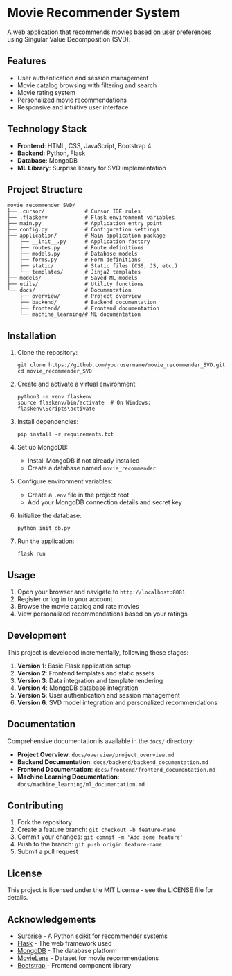 # Movie Recommender System

A web application that recommends movies based on user preferences using Singular Value Decomposition (SVD).

## Features

- User authentication and session management
- Movie catalog browsing with filtering and search
- Movie rating system
- Personalized movie recommendations
- Responsive and intuitive user interface

## Technology Stack

- **Frontend**: HTML, CSS, JavaScript, Bootstrap 4
- **Backend**: Python, Flask
- **Database**: MongoDB
- **ML Library**: Surprise library for SVD implementation

## Project Structure

```
movie_recommender_SVD/
├── .cursor/             # Cursor IDE rules
├── .flaskenv            # Flask environment variables
├── main.py              # Application entry point
├── config.py            # Configuration settings
├── application/         # Main application package
│   ├── __init__.py      # Application factory
│   ├── routes.py        # Route definitions
│   ├── models.py        # Database models
│   ├── forms.py         # Form definitions
│   ├── static/          # Static files (CSS, JS, etc.)
│   └── templates/       # Jinja2 templates
├── models/              # Saved ML models
├── utils/               # Utility functions
└── docs/                # Documentation
    ├── overview/        # Project overview
    ├── backend/         # Backend documentation
    ├── frontend/        # Frontend documentation
    └── machine_learning/# ML documentation
```

## Installation

1. Clone the repository:
   ```
   git clone https://github.com/yourusername/movie_recommender_SVD.git
   cd movie_recommender_SVD
   ```

2. Create and activate a virtual environment:
   ```
   python3 -m venv flaskenv
   source flaskenv/bin/activate  # On Windows: flaskenv\Scripts\activate
   ```

3. Install dependencies:
   ```
   pip install -r requirements.txt
   ```

4. Set up MongoDB:
   - Install MongoDB if not already installed
   - Create a database named `movie_recommender`

5. Configure environment variables:
   - Create a `.env` file in the project root
   - Add your MongoDB connection details and secret key

6. Initialize the database:
   ```
   python init_db.py
   ```

7. Run the application:
   ```
   flask run
   ```

## Usage

1. Open your browser and navigate to `http://localhost:8081`
2. Register or log in to your account
3. Browse the movie catalog and rate movies
4. View personalized recommendations based on your ratings

## Development

This project is developed incrementally, following these stages:

1. **Version 1**: Basic Flask application setup
2. **Version 2**: Frontend templates and static assets
3. **Version 3**: Data integration and template rendering
4. **Version 4**: MongoDB database integration
5. **Version 5**: User authentication and session management
6. **Version 6**: SVD model integration and personalized recommendations

## Documentation

Comprehensive documentation is available in the `docs/` directory:

- **Project Overview**: `docs/overview/project_overview.md`
- **Backend Documentation**: `docs/backend/backend_documentation.md`
- **Frontend Documentation**: `docs/frontend/frontend_documentation.md`
- **Machine Learning Documentation**: `docs/machine_learning/ml_documentation.md`

## Contributing

1. Fork the repository
2. Create a feature branch: `git checkout -b feature-name`
3. Commit your changes: `git commit -m 'Add some feature'`
4. Push to the branch: `git push origin feature-name`
5. Submit a pull request

## License

This project is licensed under the MIT License - see the LICENSE file for details.

## Acknowledgements

- [Surprise](https://surpriselib.com/) - A Python scikit for recommender systems
- [Flask](https://flask.palletsprojects.com/) - The web framework used
- [MongoDB](https://www.mongodb.com/) - The database platform
- [MovieLens](https://grouplens.org/datasets/movielens/) - Dataset for movie recommendations
- [Bootstrap](https://getbootstrap.com/) - Frontend component library 